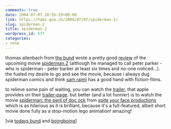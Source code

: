 ```yaml
---
comments: true
date: 2004-07-07 20:55:29+00:00
link: https://habi.gna.ch/2004/07/07/spiderman-2/
slug: spiderman-2
title: spiderman 2
wordpress_id: 577
categories:
- none
---
```


thomas allenbach from [the bund](http://www.bund.ch/) wrote a pretty good [review](http://www.bund.ch/artikel_26352.html) of the upcoming movie [spiderman 2](https://imdb.com/title/tt0316654/) (although he managed to call peter parker - who is spiderman - peter barker at least six times and no-one noticed...).
the fueled my desire to go and see the movie, because i always dug spiderman comics and think [sam raimi](https://imdb.com/name/nm0000600/) has a good hand with fiction-films.

to relieve some pain of waiting, you can watch the [trailer](https://apple.com/trailers/sony_pictures/spider-man_2/), that apple provides on their [trailer-page](http://www.apple.com/trailers/).
but better (and a lot funnier) is to watch the movie [spiderman: the peril of doc ock](http://playlist.yahoo.com/makeplaylist.dll?id=1277883&sdm=web&qtw=640&qth=400) from [spite your face productions](http://spiteyourface.com/) which is as hilarious as it is brilliant, because it's a full-featured, albeit short movie done fully as a stop-motion lego animation!
amazing!

[via [todays bund](http://www.bund.ch/artikel_26352.html) and [boingboing](https://boingboing.net/2004/07/07/lego_animated_spider.html)]
